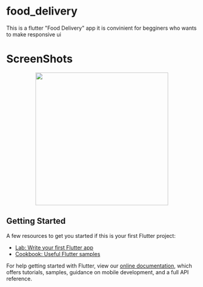 # food_delivery

This is a flutter "Food Delivery" app 
it is convinient for begginers who wants to make responsive ui

# ScreenShots

<p align="center">
  <img src="https://pasteboard.co/SfwerWrZs1zK.png" width="350">
</p>

## Getting Started

A few resources to get you started if this is your first Flutter project:

- [Lab: Write your first Flutter app](https://flutter.dev/docs/get-started/codelab)
- [Cookbook: Useful Flutter samples](https://flutter.dev/docs/cookbook)

For help getting started with Flutter, view our
[online documentation](https://flutter.dev/docs), which offers tutorials,
samples, guidance on mobile development, and a full API reference.
